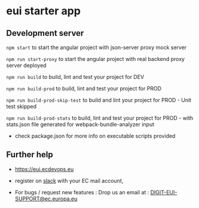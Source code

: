 # eui starter app

## Development server

````npm start```` to start the angular project with json-server proxy mock server

````npm run start-proxy```` to start the angular project with real backend proxy server deployed

````npm run build```` to build, lint and test your project for DEV

````npm run build-prod```` to build, lint and test your project for PROD

````npm run build-prod-skip-test```` to build and lint your project for PROD - Unit test skipped

````npm run build-prod-stats```` to build, lint and test your project for PROD - with stats.json file generated for webpack-bundle-analyzer input

* check package.json for more info on executable scripts provided

## Further help

- https://eui.ecdevops.eu

- register on [slack](https://ec-eui.slack.com) with your EC mail account,

- For bugs / request new features : Drop us an email at : DIGIT-EUI-SUPPORT@ec.europa.eu

